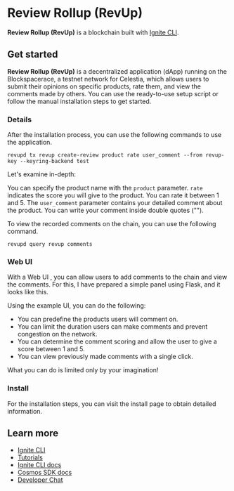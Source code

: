 # Review Rollup (RevUp)
**Review Rollup (RevUp)** is a blockchain built with [Ignite CLI](https://ignite.com/cli).

## Get started

**Review Rollup (RevUp)** is a decentralized application (dApp) running on the Blockspacerace, a testnet network for Celestia, which allows users to submit their opinions on specific products, rate them, and view the comments made by others. You can use the ready-to-use setup script or follow the manual installation steps to get started.

### Details

After the installation process, you can use the following commands to use the application.

```
revupd tx revup create-review product rate user_comment --from revup-key --keyring-backend test
```

Let's examine in-depth:

You can specify the product name with the ```product``` parameter.
```rate``` indicates the score you will give to the product. You can rate it between 1 and 5.
The ```user_comment``` parameter contains your detailed comment about the product. You can write your comment inside double quotes ("").


To view the recorded comments on the chain, you can use the following command.

```
revupd query revup comments
```

### Web UI

With a Web UI , you can allow users to add comments to the chain and view the comments. For this, I have prepared a simple panel using Flask, and it looks like this.

Using the example UI, you can do the following:

- You can predefine the products users will comment on.
- You can limit the duration users can make comments and prevent congestion on the network.
- You can determine the comment scoring and allow the user to give a score between 1 and 5.
- You can view previously made comments with a single click.

What you can do is limited only by your imagination!


### Install
For the installation steps, you can visit the install page to obtain detailed information.


## Learn more

- [Ignite CLI](https://ignite.com/cli)
- [Tutorials](https://docs.ignite.com/guide)
- [Ignite CLI docs](https://docs.ignite.com)
- [Cosmos SDK docs](https://docs.cosmos.network)
- [Developer Chat](https://discord.gg/ignite)
